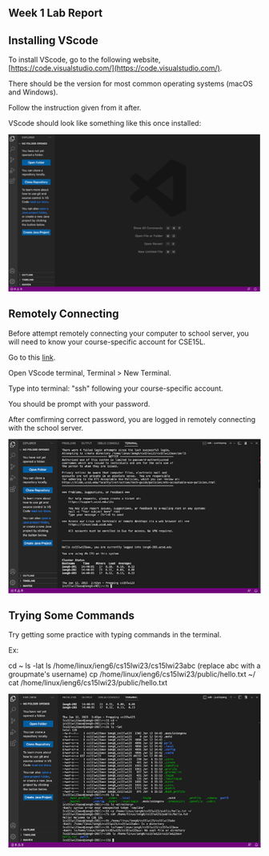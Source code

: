 Week 1 Lab Report
---

Installing VScode
---
To install VScode, go to the following website, [https://code.visualstudio.com/](https://code.visualstudio.com/).

There should be the version for most common operating systems (macOS and Windows).

Follow the instruction given from it after.

VScode should look like something like this once installed:

![image](installing_vscode.png)

Remotely Connecting
---
Before attempt remotely connecting your computer to school server, you will need to know your course-specific account for CSE15L.

Go to this [link](https://sdacs.ucsd.edu/~icc/index.php).

Open VScode terminal, Terminal > New Terminal.

Type into terminal: "ssh" following your course-specific account.

You should be prompt with your password. 

After comfirming correct password, you are logged in remotely connecting with the school server.

![image](remotely_connecting.png)

Trying Some Commands
---
Try getting some practice with typing commands in the terminal. 

Ex: 

cd ~
ls -lat
ls /home/linux/ieng6/cs15lwi23/cs15lwi23abc (replace abc with a groupmate's username)
cp /home/linux/ieng6/cs15lwi23/public/hello.txt ~/
cat /home/linux/ieng6/cs15lwi23/public/hello.txt

![image](trying_some_commands.png)
